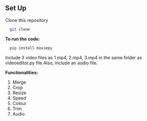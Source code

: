 
## Set Up

Clone this repository
```bash
  git clone
```


**To run the code:**

```bash
  pip install moviepy
```
Include 3 video files as 1.mp4, 2.mp4, 3.mp4 in the same folder as videoeditor.py file
Also, include an audio file.

**Functionalities:**

1. Merge 
2. Crop
3. Resize
4. Speed
5. Colour
6. Trim
7. Audio
